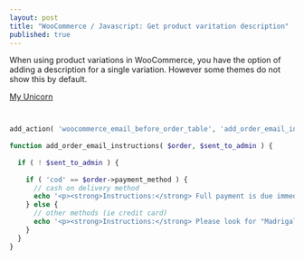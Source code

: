 ```yaml
---
layout: post
title: "WooCommerce / Javascript: Get product varitation description"
published: true
---
```






When using product variations in WooCommerce, you have the option of adding a description for a single variation. However some themes do not show this by default.

[My Unicorn](http://i.imgur.com/VFqBkuFl.jpg)


```php


add_action( 'woocommerce_email_before_order_table', 'add_order_email_instructions', 10, 2 );
 
function add_order_email_instructions( $order, $sent_to_admin ) {
  
  if ( ! $sent_to_admin ) {
 
    if ( 'cod' == $order->payment_method ) {
      // cash on delivery method
      echo '<p><strong>Instructions:</strong> Full payment is due immediately upon delivery: <em>cash only, no exceptions</em>.</p>';
    } else {
      // other methods (ie credit card)
      echo '<p><strong>Instructions:</strong> Please look for "Madrigal Electromotive GmbH" on your next credit card statement.</p>';
    }
  }
}
```
